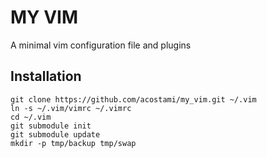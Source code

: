 # MY VIM

A minimal vim configuration file and plugins

## Installation

```
git clone https://github.com/acostami/my_vim.git ~/.vim
ln -s ~/.vim/vimrc ~/.vimrc
cd ~/.vim
git submodule init
git submodule update
mkdir -p tmp/backup tmp/swap
```
